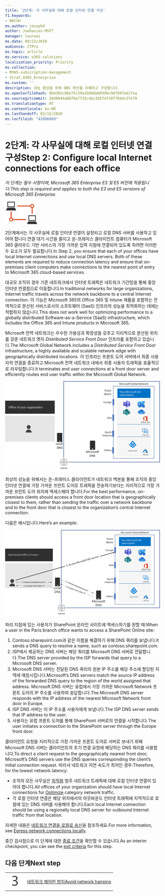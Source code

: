 ```yaml
---
title: '2단계: 각 사무실에 대해 로컬 인터넷 연결 구성'
f1.keywords:
- NOCSH
ms.author: josephd
author: JoeDavies-MSFT
manager: laurawi
ms.date: 09/23/2019
audience: ITPro
ms.topic: article
ms.service: o365-solutions
localization_priority: Priority
ms.collection:
- M365-subscription-management
- Strat_O365_Enterprise
ms.custom: ''
description: 성능 향상을 위해 DNS 확인을 이해하고 구성합니다.
ms.openlocfilehash: 8b4302c06e75c59a1b99eb60399c9df897ad17ea
ms.sourcegitcommit: 3dd9944a6070a7f35c4bc2b57df397f844c3fe79
ms.translationtype: HT
ms.contentlocale: ko-KR
ms.lasthandoff: 02/15/2020
ms.locfileid: "42066669"
---
```

# <a name="step-2-configure-local-internet-connections-for-each-office"></a><span data-ttu-id="bc483-103">2단계: 각 사무실에 대해 로컬 인터넷 연결 구성</span><span class="sxs-lookup"><span data-stu-id="bc483-103">Step 2: Configure local Internet connections for each office</span></span>

<span data-ttu-id="bc483-104">*이 단계는 필수 사항이며, Microsoft 365 Enterprise E3 및 E5 버전에 적용됩니다.*</span><span class="sxs-lookup"><span data-stu-id="bc483-104">*This step is required and applies to both the E3 and E5 versions of Microsoft 365 Enterprise*</span></span>

![1 단계-네트워킹](../media/deploy-foundation-infrastructure/networking_icon-small.png)

<span data-ttu-id="bc483-p101">2단계에서는 각 사무실에 로컬 인터넷 연결이 설정되고 로컬 DNS 서버를 사용하고 있어야 합니다.연결 대기 시간을 줄이고 온-프레미스 클라이언트 컴퓨터가 Microsoft 365 클라우드 기반 서비스의 가장 가까운 입력 지점에 연결되어 있도록 하려면 이러한 두 요소가 모두 필요합니다.</span><span class="sxs-lookup"><span data-stu-id="bc483-p101">In Step 2, you ensure that each of your offices have local Internet connections and use local DNS servers. Both of these elements are required to reduce connection latency and ensure that on-premises client computers make connections to the nearest point of entry to Microsoft 365 cloud-based services.</span></span>

<span data-ttu-id="bc483-108">대규모 조직의 경우 기존 네트워크에서 인터넷 트래픽은 네트워크 기간망을 통해 중앙 인터넷 연결점으로 이동합니다.</span><span class="sxs-lookup"><span data-stu-id="bc483-108">In traditional networks for large organizations, Internet traffic travels across the network backbone to a central Internet connection.</span></span> <span data-ttu-id="bc483-109">이 기능은 Microsoft 365의 Office 365 및 Intune 제품을 포함하는 전역적으로 분산된 서비스로서의 소프트웨어 (SaaS) 인프라의 성능을 최적화하는 데에는 적합하지 않습니다.</span><span class="sxs-lookup"><span data-stu-id="bc483-109">This does not work well for optimizing performance to a globally distributed Software-as-a-Service (SaaS) infrastructure, which includes the Office 365 and Intune products in Microsoft 365.</span></span>

<span data-ttu-id="bc483-110">Microsoft 전역 네트워크는 우수한 가용성과 확장성을 갖추고 지리적으로 분산된 위치를 갖춘 네트워크 엣지 *Distributed Service Front Door* 인프라를 포함하고 있습니다.</span><span class="sxs-lookup"><span data-stu-id="bc483-110">The Microsoft Global Network includes a *Distributed Service Front Door* infrastructure, a highly available and scalable network edge with geographically distributed locations.</span></span> <span data-ttu-id="bc483-111">이 인프라는 프론트 도어 서버에서 최종 사용자의 연결을 종료하고 Microsoft 전역 네트워크 내에서 최종 사용자 트래픽을 효율적으로 라우팅합니다.</span><span class="sxs-lookup"><span data-stu-id="bc483-111">It terminates end user connections at a front door server and efficiently routes end user traffic within the Microsoft Global Network.</span></span>

![Microsoft 글로벌 네트워크](../media/networking-dns-resolution-same-location/microsoft-global-network.png)

<span data-ttu-id="bc483-113">최상의 성능을 위해서는 온-프레미스 클라이언트가 네트워크 백본을 통해 조직의 중앙 인터넷 연결에 가장 가까운 프런트 도어로 트래픽을 전송하기보다는 지리적으로 가장 가까운 프런트 도어 위치에 액세스해야 합니다.</span><span class="sxs-lookup"><span data-stu-id="bc483-113">For the best performance, on-premises clients should access a front door location that is geographically closest to them, rather than sending the traffic over a network backbone and to the front door that is closest to the organization’s central Internet connection.</span></span>

<span data-ttu-id="bc483-114">다음은 예시입니다.</span><span class="sxs-lookup"><span data-stu-id="bc483-114">Here’s an example.</span></span>

![Microsoft 글로벌 네트워크의 사용 예시](../media/networking-dns-resolution-same-location/microsoft-global-network-example.png)

<span data-ttu-id="bc483-116">파리 지점에 있는 사용자가 SharePoint 온라인 사이트에 액세스하기를 원할 때:</span><span class="sxs-lookup"><span data-stu-id="bc483-116">When a user in the Paris branch office wants to access a SharePoint Online site:</span></span>

1. <span data-ttu-id="bc483-117">Contoso.sharepoint.com과 같은 이름을 해겷하기 위해 DNS 쿼리를 보냅니다.</span><span class="sxs-lookup"><span data-stu-id="bc483-117">It sends a DNS query to resolve a name, such as contoso.sharepoint.com.</span></span> 
2. <span data-ttu-id="bc483-118">ISP에서 제공하는 DNS 서버는 해당 쿼리를 Microsoft DNS 서버로 전달합니다.</span><span class="sxs-lookup"><span data-stu-id="bc483-118">The DNS server provided by the ISP forwards that query to a Microsoft DNS server.</span></span>
3. <span data-ttu-id="bc483-119">Microsoft DNS 서버는 전달된 DNS 쿼리의 원본 IP 주소를 해당 주소에 할당된 지역에 매칭시킵니다.</span><span class="sxs-lookup"><span data-stu-id="bc483-119">Microsoft’s DNS servers match the source IP address of the forwarded DNS query to the region of the world assigned that address.</span></span> <span data-ttu-id="bc483-120">Microsoft DNS 서버는 유럽에서 가장 가까운 Microsoft Network 프론트 도어의 IP 주소를 사용하여 응답합니다.</span><span class="sxs-lookup"><span data-stu-id="bc483-120">The Microsoft DNS server responds with the IP address of the nearest Microsoft Network front door in Europe.</span></span>
4. <span data-ttu-id="bc483-121">ISP DNS 서버는 이 IP 주소를 사용자에게 보냅니다.</span><span class="sxs-lookup"><span data-stu-id="bc483-121">The ISP DNS server sends that IP address to the user.</span></span>
5. <span data-ttu-id="bc483-122">사용자는 유럽 프론트 도어를 통해 SharePoint 서버로의 연결을 시작합니다.</span><span class="sxs-lookup"><span data-stu-id="bc483-122">The user initiates a connection to the SharePoint server through the Europe front door.</span></span>

<span data-ttu-id="bc483-123">클라이언트 요청을 지리적으로 가장 가까운 프론트 도어로 서버로 보내기 위해 Microsoft DNS 서버는 클라이언트의 초기 연결 요청에 해당하는 DNS 쿼리를 사용합니다.</span><span class="sxs-lookup"><span data-stu-id="bc483-123">To direct a client request to the geographically nearest front door, Microsoft’s DNS servers use the DNS queries corresponding the client’s initial connection request.</span></span> <span data-ttu-id="bc483-124">따라서 네트워크 지연 속도가 최저인 경우:</span><span class="sxs-lookup"><span data-stu-id="bc483-124">Therefore, for the lowest network latency:</span></span>

- <span data-ttu-id="bc483-125">조직의 모든 사무실은 [최적화](https://docs.microsoft.com/office365/enterprise/office-365-network-connectivity-principles#new-office-365-endpoint-categories) 범주 네트워크 트래픽에 대해 로컬 인터넷 연결이 있어야 합니다.</span><span class="sxs-lookup"><span data-stu-id="bc483-125">All offices of your organization should have local Internet connections for [Optimize](https://docs.microsoft.com/office365/enterprise/office-365-network-connectivity-principles#new-office-365-endpoint-categories) category network traffic.</span></span>
- <span data-ttu-id="bc483-126">각 로컬 인터넷 연결은 해당 위치에서의 아웃바운드 인터넷 트래픽에 지역적으로 로컬에 있는 DNS 서버를 사용해야 합니다.</span><span class="sxs-lookup"><span data-stu-id="bc483-126">Each local Internet connection should be using a regionally local DNS server for outbound Internet traffic from that location.</span></span>

<span data-ttu-id="bc483-127">자세한 내용은 [네트워크 연결을 로컬로 송신](https://docs.microsoft.com/office365/enterprise/office-365-network-connectivity-principles#egress-network-connections-locally)을 참조하세요.</span><span class="sxs-lookup"><span data-stu-id="bc483-127">For more information, see [Egress network connections locally](https://docs.microsoft.com/office365/enterprise/office-365-network-connectivity-principles#egress-network-connections-locally).</span></span> 

<span data-ttu-id="bc483-128">중간 검사점으로 이 단계에 대한 [종료 조건](networking-exit-criteria.md#crit-networking-step2)을 확인할 수 있습니다.</span><span class="sxs-lookup"><span data-stu-id="bc483-128">As an interim checkpoint, you can see the [exit criteria](networking-exit-criteria.md#crit-networking-step2) for this step.</span></span>

## <a name="next-step"></a><span data-ttu-id="bc483-129">다음 단계</span><span class="sxs-lookup"><span data-stu-id="bc483-129">Next step</span></span>

|||
|:-------|:-----|
|![3단계](../media/stepnumbers/Step3.png)|[<span data-ttu-id="bc483-131">네트워크 헤어핀 방지</span><span class="sxs-lookup"><span data-stu-id="bc483-131">Avoid network hairpins</span></span>](networking-avoid-network-hairpins.md)|
